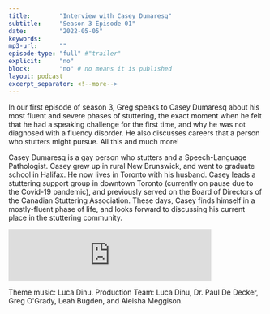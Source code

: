 ```yaml
---
title:        "Interview with Casey Dumaresq"
subtitle:     "Season 3 Episode 01"
date:         "2022-05-05"
keywords:
mp3-url:      ""
episode-type: "full" #"trailer"
explicit:     "no"
block:        "no" # no means it is published
layout: podcast
excerpt_separator: <!--more-->
---
```

In our first episode of season 3, Greg speaks to Casey Dumaresq about his most fluent and severe phases of stuttering, the exact moment when he felt that he had a speaking challenge for the first time, and why he was not diagnosed with a fluency disorder. He also discusses careers that a person who stutters might pursue. All this and much more!

Casey Dumaresq is a gay person who stutters and a Speech-Language Pathologist. Casey grew up in rural New Brunswick, and went to graduate school in Halifax. He now lives in Toronto with his husband. Casey leads a stuttering support group in downtown Toronto (currently on pause due to the Covid-19 pandemic), and previously served on the Board of Directors of the Canadian Stuttering Association. These days, Casey finds himself in a mostly-fluent phase of life, and looks forward to discussing his current place in the stuttering community.

<iframe src="https://anchor.fm/somestutterluh/embed/episodes/Casey-Dumaresq--PWS--SLP-e1i1fi5" height="102px" width="400px" frameborder="0" scrolling="no"></iframe>

Theme music: Luca Dinu. Production Team: Luca Dinu, Dr. Paul De Decker, Greg O'Grady, Leah Bugden, and Aleisha Meggison.
